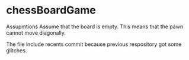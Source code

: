 # chessBoardGame

Assupmtions
Assume	that	the	board	is	empty.	This	means	that	the	pawn	cannot	move	diagonally.

The file include recents commit because previous respository got some glitches.
